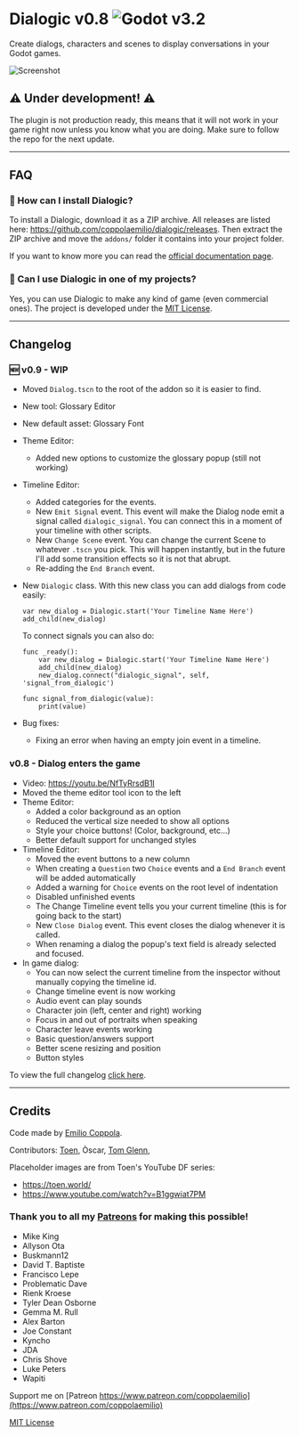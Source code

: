 # Dialogic v0.8 ![Godot v3.2](https://img.shields.io/badge/godot-v3.2.4-%23478cbf)
Create dialogs, characters and scenes to display conversations in your Godot games. 

![Screenshot](https://coppolaemilio.com/images/dialogic/dialogic08.png)

## ⚠️ Under development! ⚠️
The plugin is not production ready, this means that it will not work in your game right now unless you know what you are doing. Make sure to follow the repo for the next update.

---

## FAQ 
### 🔷 How can I install Dialogic?
To install a Dialogic, download it as a ZIP archive. All releases are listed here: https://github.com/coppolaemilio/dialogic/releases. Then extract the ZIP archive and move the `addons/` folder it contains into your project folder.

If you want to know more you can read the [official documentation page](https://docs.godotengine.org/en/stable/tutorials/plugins/editor/installing_plugins.html).

### 🔷 Can I use Dialogic in one of my projects?
Yes, you can use Dialogic to make any kind of game (even commercial ones). The project is developed under the [MIT License](https://github.com/coppolaemilio/dialogic/blob/master/LICENSE).


---

## Changelog

### 🆕 v0.9 - WIP
  - Moved `Dialog.tscn` to the root of the addon so it is easier to find.
  - New tool: Glossary Editor
  - New default asset: Glossary Font
  - Theme Editor:
    - Added new options to customize the glossary popup (still not working)
  - Timeline Editor:
    - Added categories for the events.
    - New `Emit Signal` event. This event will make the Dialog node emit a signal called `dialogic_signal`. You can connect this in a moment of your timeline with other scripts.
    - New `Change Scene` event. You can change the current Scene to whatever `.tscn` you pick. This will happen instantly, but in the future I'll add some transition effects so it is not that abrupt.
    - Re-adding the `End Branch` event.
  - New `Dialogic` class. With this new class you can add dialogs from code easily:
    ```
    var new_dialog = Dialogic.start('Your Timeline Name Here')
    add_child(new_dialog)
    ```
    To connect signals you can also do:
    ```
    func _ready():
        var new_dialog = Dialogic.start('Your Timeline Name Here')
        add_child(new_dialog)
        new_dialog.connect("dialogic_signal", self, 'signal_from_dialogic')

    func signal_from_dialogic(value):
        print(value)
    ```

  - Bug fixes:
    - Fixing an error when having an empty join event in a timeline.

### v0.8 - Dialog enters the game
  - Video: https://youtu.be/NfTyRrsdB1I
  - Moved the theme editor tool icon to the left
  - Theme Editor:
    - Added a color background as an option
    - Reduced the vertical size needed to show all options
    - Style your choice buttons! (Color, background, etc...)
    - Better default support for unchanged styles
  - Timeline Editor:
    - Moved the event buttons to a new column
    - When creating a `Question` two `Choice` events and a `End Branch` event will be added automatically
    - Added a warning for `Choice` events on the root level of indentation
    - Disabled unfinished events
    - The Change Timeline event tells you your current timeline (this is for going back to the start)
    - New `Close Dialog` event. This event closes the dialog whenever it is called.
    - When renaming a dialog the popup's text field is already selected and focused.
  - In game dialog:
    - You can now select the current timeline from the inspector without manually copying the timeline id.
    - Change timeline event is now working
    - Audio event can play sounds
    - Character join (left, center and right) working
    - Focus in and out of portraits when speaking
    - Character leave events working
    - Basic question/answers support
    - Better scene resizing and position
    - Button styles

To view the full changelog [click here](https://github.com/coppolaemilio/dialogic/blob/master/CHANGELOG.md). 

---

## Credits
Code made by [Emilio Coppola](https://github.com/coppolaemilio).

Contributors: [Toen](https://twitter.com/ToenAndreMC), Òscar, [Tom Glenn](https://github.com/tomglenn), 

Placeholder images are from Toen's YouTube DF series:
 - https://toen.world/
 - https://www.youtube.com/watch?v=B1ggwiat7PM

### Thank you to all my [Patreons](https://www.patreon.com/coppolaemilio) for making this possible!
- Mike King
- Allyson Ota
- Buskmann12
- David T. Baptiste
- Francisco Lepe
- Problematic Dave
- Rienk Kroese
- Tyler Dean Osborne
- Gemma M. Rull
- Alex Barton
- Joe Constant
- Kyncho
- JDA
- Chris Shove
- Luke Peters
- Wapiti

Support me on [Patreon https://www.patreon.com/coppolaemilio](https://www.patreon.com/coppolaemilio)

[MIT License](https://github.com/coppolaemilio/dialogic/blob/master/LICENSE)